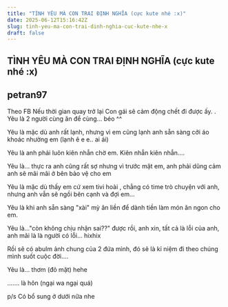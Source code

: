 ```yaml
---
title: "TÌNH YÊU MÀ CON TRAI ĐỊNH NGHĨA (cực kute nhé :x)"
date: 2025-06-12T15:16:42Z
slug: tinh-yeu-ma-con-trai-dinh-nghia-cuc-kute-nhe-x
draft: false
---
```


## TÌNH YÊU MÀ CON TRAI ĐỊNH NGHĨA (cực kute nhé :x)

## petran97

Theo FB
Nếu thời gian quay trở lại
Con gái sẽ cảm động chết đi được ấy.
.
Yêu là 2 người cùng ăn để cùng… béo ^^


	
	

 
 
Yêu là mặc dù anh rất lạnh, nhưng vì em cũng lạnh anh sẵn sàng cởi áo khoác nhường em (lạnh ê e e.. ai ái)


	
	

 
 
Yêu là anh phải luôn kiên nhẫn chờ em. Kiên nhẫn kiên nhẫn….


	
	

 
Yêu là... thực ra anh cũng rất sợ nhưng vì trước mặt em, anh phải dũng cảm anh sẽ mãi mãi ở bên bảo vệ cho em


	
	

 
Yêu là mặc dù thấy em cứ xem tivi hoài , chẳng có time trò chuyện với anh, nhưng anh vẫn sẽ ngồi bên cạnh và đợi em…


	
	

 
 
Yêu là khi anh sẵn sàng "xài" mỳ ăn liền để dành tiền làm món ăn ngon cho em.


	
	

 
 
Yêu là…"còn không chịu nhận sai??" được rồi, anh xin, tất cả là lỗi của anh, anh mãi là là người có lỗi... hixhix


	
	

 
 
Rồi sẽ có abulm ảnh chung của 2 đứa mình, đó sẽ là kỉ niệm đi theo chúng mình suốt cuộc đời….


	
	

 
Yêu là... thơm (đỏ mặt) hehe


	
	

 
....... là hôn (ngại wa ngại quá)
 


	
	

 
 
 
 
p/s Có bổ sung ở dưới nữa nhe